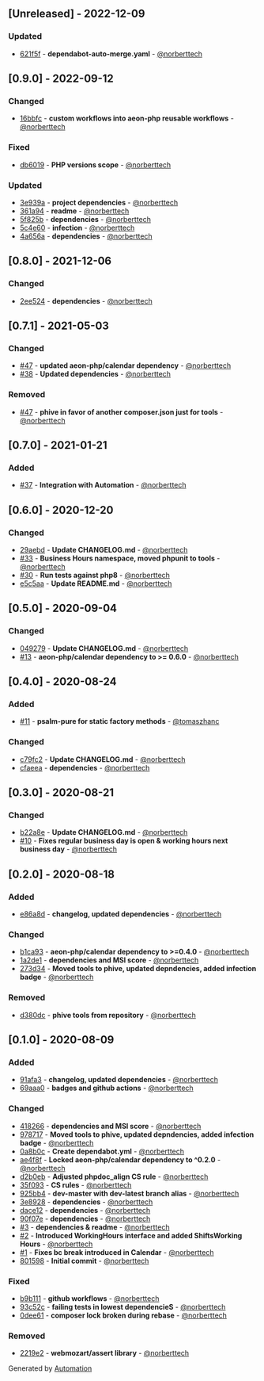 ## [Unreleased] - 2022-12-09

### Updated
- [621f5f](https://github.com/aeon-php/business-hours/commit/621f5f4dd72f21c27700f11f6e99c1f9f27dc1c2) - **dependabot-auto-merge.yaml** - [@norberttech](https://github.com/norberttech)

## [0.9.0] - 2022-09-12

### Changed
- [16bbfc](https://github.com/aeon-php/business-hours/commit/16bbfc0f3d9a183e9131e7509d0d7cb26f2adc20) - **custom workflows into aeon-php reusable workflows** - [@norberttech](https://github.com/norberttech)

### Fixed
- [db6019](https://github.com/aeon-php/business-hours/commit/db6019a9b2c0c30c2d2e355c9410a1044ffe1a77) - **PHP versions scope** - [@norberttech](https://github.com/norberttech)

### Updated
- [3e939a](https://github.com/aeon-php/business-hours/commit/3e939a6e179a1423756c416493a7727589c075bb) - **project dependencies** - [@norberttech](https://github.com/norberttech)
- [361a94](https://github.com/aeon-php/business-hours/commit/361a9499ce787c49e7f57ef909195854f6a2639d) - **readme** - [@norberttech](https://github.com/norberttech)
- [5f825b](https://github.com/aeon-php/business-hours/commit/5f825b88b3bb1265f67295260cb660bf9be0bf29) - **dependencies** - [@norberttech](https://github.com/norberttech)
- [5c4e60](https://github.com/aeon-php/business-hours/commit/5c4e6022f1ffe898a347effad1cb5549539eb8d5) - **infection** - [@norberttech](https://github.com/norberttech)
- [4a656a](https://github.com/aeon-php/business-hours/commit/4a656aa1e76b0c14d69b91e56d3242f4f5032e45) - **dependencies** - [@norberttech](https://github.com/norberttech)

## [0.8.0] - 2021-12-06

### Changed
- [2ee524](https://github.com/aeon-php/business-hours/commit/2ee5243de7281afd5bc1f5283972c2c8c87ab262) - **dependencies** - [@norberttech](https://github.com/norberttech)

## [0.7.1] - 2021-05-03

### Changed
- [#47](https://github.com/aeon-php/business-hours/pull/47) - **updated aeon-php/calendar dependency** - [@norberttech](https://github.com/norberttech)
- [#38](https://github.com/aeon-php/business-hours/pull/38) - **Updated dependencies** - [@norberttech](https://github.com/norberttech)

### Removed
- [#47](https://github.com/aeon-php/business-hours/pull/47) - **phive in favor of another composer.json just for tools** - [@norberttech](https://github.com/norberttech)

## [0.7.0] - 2021-01-21

### Added
- [#37](https://github.com/aeon-php/business-hours/pull/37) - **Integration with Automation** - [@norberttech](https://github.com/norberttech)

## [0.6.0] - 2020-12-20

### Changed
- [29aebd](https://github.com/aeon-php/business-hours/commit/29aebdec5c3c4fef0cd8f718062403b5e0bc2802) - **Update CHANGELOG.md** - [@norberttech](https://github.com/norberttech)
- [#33](https://github.com/aeon-php/business-hours/pull/33) - **Business Hours namespace, moved phpunit to tools** - [@norberttech](https://github.com/norberttech)
- [#30](https://github.com/aeon-php/business-hours/pull/30) - **Run tests against php8** - [@norberttech](https://github.com/norberttech)
- [e5c5aa](https://github.com/aeon-php/business-hours/commit/e5c5aac922db65d8b02b8943ad37bf425bddb5e9) - **Update README.md** - [@norberttech](https://github.com/norberttech)

## [0.5.0] - 2020-09-04

### Changed
- [049279](https://github.com/aeon-php/business-hours/commit/049279e6fb11d410490251a17f3704479232437b) - **Update CHANGELOG.md** - [@norberttech](https://github.com/norberttech)
- [#13](https://github.com/aeon-php/business-hours/pull/13) - **aeon-php/calendar dependency to >= 0.6.0** - [@norberttech](https://github.com/norberttech)

## [0.4.0] - 2020-08-24

### Added
- [#11](https://github.com/aeon-php/business-hours/pull/11) - **psalm-pure for static factory methods** - [@tomaszhanc](https://github.com/tomaszhanc)

### Changed
- [c79fc2](https://github.com/aeon-php/business-hours/commit/c79fc215cd389b1c949b126bedbefe66bc4c0ae9) - **Update CHANGELOG.md** - [@norberttech](https://github.com/norberttech)
- [cfaeea](https://github.com/aeon-php/business-hours/commit/cfaeea36c8cdaa52db3aa2c9242139bc78668d4f) - **dependencies** - [@norberttech](https://github.com/norberttech)

## [0.3.0] - 2020-08-21

### Changed
- [b22a8e](https://github.com/aeon-php/business-hours/commit/b22a8ee3df3f586f577ca8c9cf63cff33e3d6d71) - **Update CHANGELOG.md** - [@norberttech](https://github.com/norberttech)
- [#10](https://github.com/aeon-php/business-hours/pull/10) - **Fixes regular business day is open & working hours next business day** - [@norberttech](https://github.com/norberttech)

## [0.2.0] - 2020-08-18

### Added
- [e86a8d](https://github.com/aeon-php/business-hours/commit/e86a8d2b0c7926ad0be6cf60f94c3a5b9eeccd55) - **changelog, updated dependencies** - [@norberttech](https://github.com/norberttech)

### Changed
- [b1ca93](https://github.com/aeon-php/business-hours/commit/b1ca93e4cb611e17879235f7602f346719c3f4b2) - **aeon-php/calendar dependency to >=0.4.0** - [@norberttech](https://github.com/norberttech)
- [1a2de1](https://github.com/aeon-php/business-hours/commit/1a2de1c401445aeda660a3b7ed8b7d8967abcf0b) - **dependencies and MSI score** - [@norberttech](https://github.com/norberttech)
- [273d34](https://github.com/aeon-php/business-hours/commit/273d34e37d4dcd1fb888451affdc854b45102b36) - **Moved tools to phive, updated depndencies, added infection badge** - [@norberttech](https://github.com/norberttech)

### Removed
- [d380dc](https://github.com/aeon-php/business-hours/commit/d380dcec42f2e8471a0b2eff2723bb35df51a245) - **phive tools from repository** - [@norberttech](https://github.com/norberttech)

## [0.1.0] - 2020-08-09

### Added
- [91afa3](https://github.com/aeon-php/business-hours/commit/91afa3686b80964c86f86cfe15df4ac8b52a40c0) - **changelog, updated dependencies** - [@norberttech](https://github.com/norberttech)
- [69aaa0](https://github.com/aeon-php/business-hours/commit/69aaa066d162004576ab33940928408e2a7179dc) - **badges and github actions** - [@norberttech](https://github.com/norberttech)

### Changed
- [418266](https://github.com/aeon-php/business-hours/commit/4182664ccc21bc0b6c90ab8cba69cd6f495277e3) - **dependencies and MSI score** - [@norberttech](https://github.com/norberttech)
- [978717](https://github.com/aeon-php/business-hours/commit/97871769a79e3207bcd1068d910e81f1af93c608) - **Moved tools to phive, updated depndencies, added infection badge** - [@norberttech](https://github.com/norberttech)
- [0a8b0c](https://github.com/aeon-php/business-hours/commit/0a8b0cb6100822af3c801fd19fdf68cf290b5433) - **Create dependabot.yml** - [@norberttech](https://github.com/norberttech)
- [ae4f8f](https://github.com/aeon-php/business-hours/commit/ae4f8f0db78a9e51b4f5075ea50364bb8f681391) - **Locked aeon-php/calendar dependency to ^0.2.0** - [@norberttech](https://github.com/norberttech)
- [d2b0eb](https://github.com/aeon-php/business-hours/commit/d2b0ebbccb7b1be1dadf053a1784809c62813318) - **Adjusted phpdoc_align CS rule** - [@norberttech](https://github.com/norberttech)
- [35f093](https://github.com/aeon-php/business-hours/commit/35f09326f267c5230e88507a280885278c477d6a) - **CS rules** - [@norberttech](https://github.com/norberttech)
- [925bb4](https://github.com/aeon-php/business-hours/commit/925bb478cb7d3abb88c6be28df1f7228544197de) - **dev-master with dev-latest branch alias** - [@norberttech](https://github.com/norberttech)
- [3e8928](https://github.com/aeon-php/business-hours/commit/3e89286d150694929e3241f4dfc5973fceef11e4) - **dependencies** - [@norberttech](https://github.com/norberttech)
- [dace12](https://github.com/aeon-php/business-hours/commit/dace123d3b57e42136a0a2483bd54e70209cdfb4) - **dependencies** - [@norberttech](https://github.com/norberttech)
- [90f07e](https://github.com/aeon-php/business-hours/commit/90f07e4a8dbd00861afe66adb783bc8fa25070e4) - **dependencies** - [@norberttech](https://github.com/norberttech)
- [#3](https://github.com/aeon-php/business-hours/pull/3) - **dependencies & readme** - [@norberttech](https://github.com/norberttech)
- [#2](https://github.com/aeon-php/business-hours/pull/2) - **Introduced WorkingHours interface and added ShiftsWorking Hours** - [@norberttech](https://github.com/norberttech)
- [#1](https://github.com/aeon-php/business-hours/pull/1) - **Fixes bc break introduced in Calendar** - [@norberttech](https://github.com/norberttech)
- [801598](https://github.com/aeon-php/business-hours/commit/80159805e43e6de82a9f685144e1aea32624dba1) - **Initial commit** - [@norberttech](https://github.com/norberttech)

### Fixed
- [b9b111](https://github.com/aeon-php/business-hours/commit/b9b111d9a3632c9bab98f13aeda011b79548a5e6) - **github workflows** - [@norberttech](https://github.com/norberttech)
- [93c52c](https://github.com/aeon-php/business-hours/commit/93c52cec6f48f18c271ffaaaba2c0461379b33b0) - **failing tests in lowest dependencieS** - [@norberttech](https://github.com/norberttech)
- [0dee61](https://github.com/aeon-php/business-hours/commit/0dee61e6203c1f946f692a3aaebe28b696af286a) - **composer lock broken during rebase** - [@norberttech](https://github.com/norberttech)

### Removed
- [2219e2](https://github.com/aeon-php/business-hours/commit/2219e219338edfc5f7c7a5709923ed05679d978f) - **webmozart/assert library** - [@norberttech](https://github.com/norberttech)

Generated by [Automation](https://github.com/aeon-php/automation)